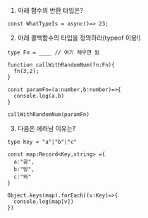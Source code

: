 1. 아래 함수의 반환 타입은?

```
const WhatTypeIs = async()=> 23;
```

2. 아래 콜백함수의 타입을 정의하라(typeof 이용!)

```
type Fn = ____ // 여기 채우면 됨

function callWithRandomNum(fn:Fn){
  fn(3,2);
}

const paramFn=(a:number,b:number)=>{
  console.log(a,b)
}

callWithRandomNum(paramFn)
```

3. 다음은 에러남 이유는?

```
type Key = "a"|"b"|"c"

const map:Record<Key,string> ={
  a:"곰",
  b:"방",
  c:"와"
}

Object.keys(map).forEach((v:Key)=>{
  console.log(map[v])
})
```
